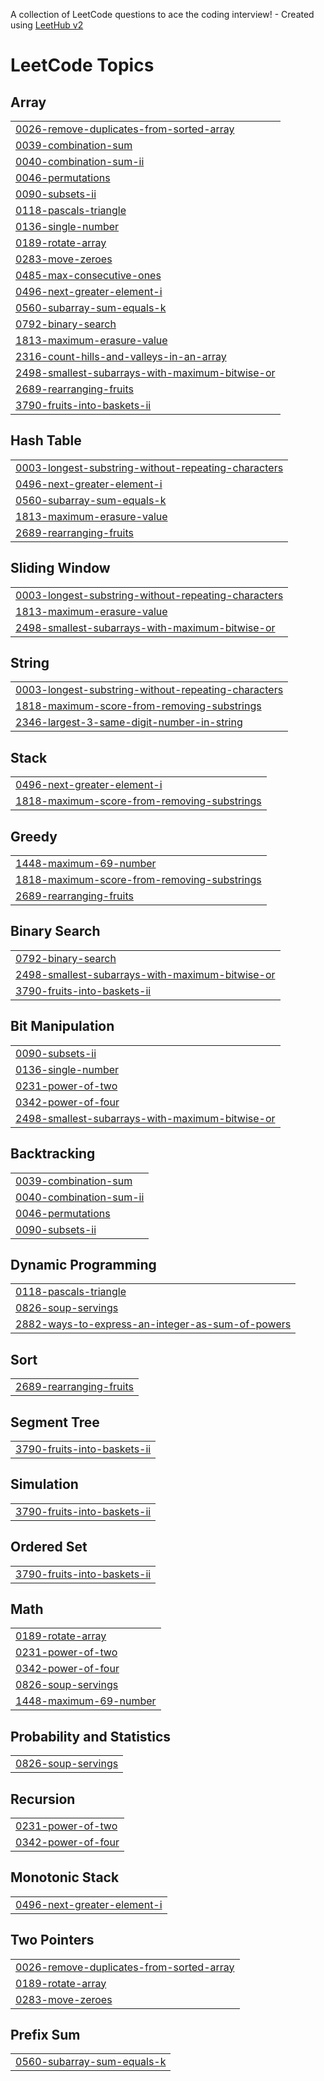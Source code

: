A collection of LeetCode questions to ace the coding interview! - Created using [LeetHub v2](https://github.com/arunbhardwaj/LeetHub-2.0)
<!---LeetCode Topics Start-->
# LeetCode Topics
## Array
|  |
| ------- |
| [0026-remove-duplicates-from-sorted-array](https://github.com/Raj-Singh-3/Recursion-and-BackTracking/tree/master/0026-remove-duplicates-from-sorted-array) |
| [0039-combination-sum](https://github.com/Raj-Singh-3/Recursion-and-BackTracking/tree/master/0039-combination-sum) |
| [0040-combination-sum-ii](https://github.com/Raj-Singh-3/Recursion-and-BackTracking/tree/master/0040-combination-sum-ii) |
| [0046-permutations](https://github.com/Raj-Singh-3/Recursion-and-BackTracking/tree/master/0046-permutations) |
| [0090-subsets-ii](https://github.com/Raj-Singh-3/Recursion-and-BackTracking/tree/master/0090-subsets-ii) |
| [0118-pascals-triangle](https://github.com/Raj-Singh-3/Recursion-and-BackTracking/tree/master/0118-pascals-triangle) |
| [0136-single-number](https://github.com/Raj-Singh-3/Recursion-and-BackTracking/tree/master/0136-single-number) |
| [0189-rotate-array](https://github.com/Raj-Singh-3/Recursion-and-BackTracking/tree/master/0189-rotate-array) |
| [0283-move-zeroes](https://github.com/Raj-Singh-3/Recursion-and-BackTracking/tree/master/0283-move-zeroes) |
| [0485-max-consecutive-ones](https://github.com/Raj-Singh-3/Recursion-and-BackTracking/tree/master/0485-max-consecutive-ones) |
| [0496-next-greater-element-i](https://github.com/Raj-Singh-3/Recursion-and-BackTracking/tree/master/0496-next-greater-element-i) |
| [0560-subarray-sum-equals-k](https://github.com/Raj-Singh-3/Recursion-and-BackTracking/tree/master/0560-subarray-sum-equals-k) |
| [0792-binary-search](https://github.com/Raj-Singh-3/Recursion-and-BackTracking/tree/master/0792-binary-search) |
| [1813-maximum-erasure-value](https://github.com/Raj-Singh-3/Recursion-and-BackTracking/tree/master/1813-maximum-erasure-value) |
| [2316-count-hills-and-valleys-in-an-array](https://github.com/Raj-Singh-3/Recursion-and-BackTracking/tree/master/2316-count-hills-and-valleys-in-an-array) |
| [2498-smallest-subarrays-with-maximum-bitwise-or](https://github.com/Raj-Singh-3/Recursion-and-BackTracking/tree/master/2498-smallest-subarrays-with-maximum-bitwise-or) |
| [2689-rearranging-fruits](https://github.com/Raj-Singh-3/Recursion-and-BackTracking/tree/master/2689-rearranging-fruits) |
| [3790-fruits-into-baskets-ii](https://github.com/Raj-Singh-3/Recursion-and-BackTracking/tree/master/3790-fruits-into-baskets-ii) |
## Hash Table
|  |
| ------- |
| [0003-longest-substring-without-repeating-characters](https://github.com/Raj-Singh-3/Recursion-and-BackTracking/tree/master/0003-longest-substring-without-repeating-characters) |
| [0496-next-greater-element-i](https://github.com/Raj-Singh-3/Recursion-and-BackTracking/tree/master/0496-next-greater-element-i) |
| [0560-subarray-sum-equals-k](https://github.com/Raj-Singh-3/Recursion-and-BackTracking/tree/master/0560-subarray-sum-equals-k) |
| [1813-maximum-erasure-value](https://github.com/Raj-Singh-3/Recursion-and-BackTracking/tree/master/1813-maximum-erasure-value) |
| [2689-rearranging-fruits](https://github.com/Raj-Singh-3/Recursion-and-BackTracking/tree/master/2689-rearranging-fruits) |
## Sliding Window
|  |
| ------- |
| [0003-longest-substring-without-repeating-characters](https://github.com/Raj-Singh-3/Recursion-and-BackTracking/tree/master/0003-longest-substring-without-repeating-characters) |
| [1813-maximum-erasure-value](https://github.com/Raj-Singh-3/Recursion-and-BackTracking/tree/master/1813-maximum-erasure-value) |
| [2498-smallest-subarrays-with-maximum-bitwise-or](https://github.com/Raj-Singh-3/Recursion-and-BackTracking/tree/master/2498-smallest-subarrays-with-maximum-bitwise-or) |
## String
|  |
| ------- |
| [0003-longest-substring-without-repeating-characters](https://github.com/Raj-Singh-3/Recursion-and-BackTracking/tree/master/0003-longest-substring-without-repeating-characters) |
| [1818-maximum-score-from-removing-substrings](https://github.com/Raj-Singh-3/Recursion-and-BackTracking/tree/master/1818-maximum-score-from-removing-substrings) |
| [2346-largest-3-same-digit-number-in-string](https://github.com/Raj-Singh-3/Recursion-and-BackTracking/tree/master/2346-largest-3-same-digit-number-in-string) |
## Stack
|  |
| ------- |
| [0496-next-greater-element-i](https://github.com/Raj-Singh-3/Recursion-and-BackTracking/tree/master/0496-next-greater-element-i) |
| [1818-maximum-score-from-removing-substrings](https://github.com/Raj-Singh-3/Recursion-and-BackTracking/tree/master/1818-maximum-score-from-removing-substrings) |
## Greedy
|  |
| ------- |
| [1448-maximum-69-number](https://github.com/Raj-Singh-3/Recursion-and-BackTracking/tree/master/1448-maximum-69-number) |
| [1818-maximum-score-from-removing-substrings](https://github.com/Raj-Singh-3/Recursion-and-BackTracking/tree/master/1818-maximum-score-from-removing-substrings) |
| [2689-rearranging-fruits](https://github.com/Raj-Singh-3/Recursion-and-BackTracking/tree/master/2689-rearranging-fruits) |
## Binary Search
|  |
| ------- |
| [0792-binary-search](https://github.com/Raj-Singh-3/Recursion-and-BackTracking/tree/master/0792-binary-search) |
| [2498-smallest-subarrays-with-maximum-bitwise-or](https://github.com/Raj-Singh-3/Recursion-and-BackTracking/tree/master/2498-smallest-subarrays-with-maximum-bitwise-or) |
| [3790-fruits-into-baskets-ii](https://github.com/Raj-Singh-3/Recursion-and-BackTracking/tree/master/3790-fruits-into-baskets-ii) |
## Bit Manipulation
|  |
| ------- |
| [0090-subsets-ii](https://github.com/Raj-Singh-3/Recursion-and-BackTracking/tree/master/0090-subsets-ii) |
| [0136-single-number](https://github.com/Raj-Singh-3/Recursion-and-BackTracking/tree/master/0136-single-number) |
| [0231-power-of-two](https://github.com/Raj-Singh-3/Recursion-and-BackTracking/tree/master/0231-power-of-two) |
| [0342-power-of-four](https://github.com/Raj-Singh-3/Recursion-and-BackTracking/tree/master/0342-power-of-four) |
| [2498-smallest-subarrays-with-maximum-bitwise-or](https://github.com/Raj-Singh-3/Recursion-and-BackTracking/tree/master/2498-smallest-subarrays-with-maximum-bitwise-or) |
## Backtracking
|  |
| ------- |
| [0039-combination-sum](https://github.com/Raj-Singh-3/Recursion-and-BackTracking/tree/master/0039-combination-sum) |
| [0040-combination-sum-ii](https://github.com/Raj-Singh-3/Recursion-and-BackTracking/tree/master/0040-combination-sum-ii) |
| [0046-permutations](https://github.com/Raj-Singh-3/Recursion-and-BackTracking/tree/master/0046-permutations) |
| [0090-subsets-ii](https://github.com/Raj-Singh-3/Recursion-and-BackTracking/tree/master/0090-subsets-ii) |
## Dynamic Programming
|  |
| ------- |
| [0118-pascals-triangle](https://github.com/Raj-Singh-3/Recursion-and-BackTracking/tree/master/0118-pascals-triangle) |
| [0826-soup-servings](https://github.com/Raj-Singh-3/Recursion-and-BackTracking/tree/master/0826-soup-servings) |
| [2882-ways-to-express-an-integer-as-sum-of-powers](https://github.com/Raj-Singh-3/Recursion-and-BackTracking/tree/master/2882-ways-to-express-an-integer-as-sum-of-powers) |
## Sort
|  |
| ------- |
| [2689-rearranging-fruits](https://github.com/Raj-Singh-3/Recursion-and-BackTracking/tree/master/2689-rearranging-fruits) |
## Segment Tree
|  |
| ------- |
| [3790-fruits-into-baskets-ii](https://github.com/Raj-Singh-3/Recursion-and-BackTracking/tree/master/3790-fruits-into-baskets-ii) |
## Simulation
|  |
| ------- |
| [3790-fruits-into-baskets-ii](https://github.com/Raj-Singh-3/Recursion-and-BackTracking/tree/master/3790-fruits-into-baskets-ii) |
## Ordered Set
|  |
| ------- |
| [3790-fruits-into-baskets-ii](https://github.com/Raj-Singh-3/Recursion-and-BackTracking/tree/master/3790-fruits-into-baskets-ii) |
## Math
|  |
| ------- |
| [0189-rotate-array](https://github.com/Raj-Singh-3/Recursion-and-BackTracking/tree/master/0189-rotate-array) |
| [0231-power-of-two](https://github.com/Raj-Singh-3/Recursion-and-BackTracking/tree/master/0231-power-of-two) |
| [0342-power-of-four](https://github.com/Raj-Singh-3/Recursion-and-BackTracking/tree/master/0342-power-of-four) |
| [0826-soup-servings](https://github.com/Raj-Singh-3/Recursion-and-BackTracking/tree/master/0826-soup-servings) |
| [1448-maximum-69-number](https://github.com/Raj-Singh-3/Recursion-and-BackTracking/tree/master/1448-maximum-69-number) |
## Probability and Statistics
|  |
| ------- |
| [0826-soup-servings](https://github.com/Raj-Singh-3/Recursion-and-BackTracking/tree/master/0826-soup-servings) |
## Recursion
|  |
| ------- |
| [0231-power-of-two](https://github.com/Raj-Singh-3/Recursion-and-BackTracking/tree/master/0231-power-of-two) |
| [0342-power-of-four](https://github.com/Raj-Singh-3/Recursion-and-BackTracking/tree/master/0342-power-of-four) |
## Monotonic Stack
|  |
| ------- |
| [0496-next-greater-element-i](https://github.com/Raj-Singh-3/Recursion-and-BackTracking/tree/master/0496-next-greater-element-i) |
## Two Pointers
|  |
| ------- |
| [0026-remove-duplicates-from-sorted-array](https://github.com/Raj-Singh-3/Recursion-and-BackTracking/tree/master/0026-remove-duplicates-from-sorted-array) |
| [0189-rotate-array](https://github.com/Raj-Singh-3/Recursion-and-BackTracking/tree/master/0189-rotate-array) |
| [0283-move-zeroes](https://github.com/Raj-Singh-3/Recursion-and-BackTracking/tree/master/0283-move-zeroes) |
## Prefix Sum
|  |
| ------- |
| [0560-subarray-sum-equals-k](https://github.com/Raj-Singh-3/Recursion-and-BackTracking/tree/master/0560-subarray-sum-equals-k) |
<!---LeetCode Topics End-->